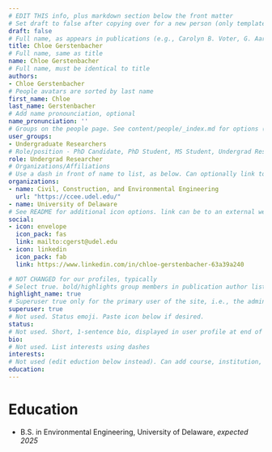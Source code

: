 ```yaml
---
# EDIT THIS info, plus markdown section below the front matter
# Set draft to false after copying over for a new person (only template/blank remains draft)
draft: false
# Full name, as appears in publications (e.g., Carolyn B. Voter, G. Aaron Alexander) 
title: Chloe Gerstenbacher
# Full name, same as title
name: Chloe Gerstenbacher
# Full name, must be identical to title
authors:
- Chloe Gerstenbacher
# People avatars are sorted by last name
first_name: Chloe
last_name: Gerstenbacher
# Add name pronounciation, optional
name_pronunciation: ''
# Groups on the people page. See content/people/_index.md for options (e.g., Principal Investigator, Graduate Students, Undergraduate Researchers, Alumni)
user_groups:
- Undergraduate Researchers
# Role/position - PhD Candidate, PhD Student, MS Student, Undergrad Researcher, etc. Not tied to other code on site, so can be descriptive.
role: Undergrad Researcher
# Organizations/Affiliations
# Use a dash in front of name to list, as below. Can optionally link to URL (use quotes), or leave as just unlinked name
organizations:
- name: Civil, Construction, and Environmental Engineering
  url: "https://ccee.udel.edu/"
- name: University of Delaware
# See README for additional icon options. link can be to an external website or to a document on this site (i.e., under doc/name_of_file)
social:
- icon: envelope
  icon_pack: fas
  link: mailto:cgerst@udel.edu
- icon: linkedin
  icon_pack: fab
  link: https://www.linkedin.com/in/chloe-gerstenbacher-63a39a240

# NOT CHANGED for our profiles, typically
# Select true. bold/highlights group members in publication author lists
highlight_name: true
# Superuser true only for the primary user of the site, i.e., the admin. But I think ok to make all group members a superuser.
superuser: true
# Not used. Status emoji. Paste icon below if desired.
status:
# Not used. Short, 1-sentence bio, displayed in user profile at end of posts
bio:
# Not used. List interests using dashes
interests:
# Not used (edit eduction below instead). Can add course, institution, year
education:
---
```

# Education
- B.S. in Environmental Engineering, University of Delaware, *expected 2025*